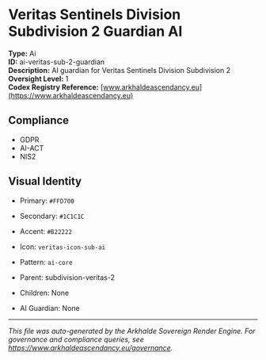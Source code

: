 # Veritas Sentinels Division Subdivision 2 Guardian AI

**Type:** Ai  
**ID:** ai-veritas-sub-2-guardian  
**Description:** AI guardian for Veritas Sentinels Division Subdivision 2  
**Oversight Level:** 1  
**Codex Registry Reference:** [www.arkhaldeascendancy.eu](https://www.arkhaldeascendancy.eu)

## Compliance

- GDPR
- AI-ACT
- NIS2

## Visual Identity

- Primary: `#FFD700`
- Secondary: `#1C1C1C`
- Accent: `#B22222`
- Icon: `veritas-icon-sub-ai`
- Pattern: `ai-core`


- Parent: subdivision-veritas-2
- Children: None
- AI Guardian: None

---

*This file was auto-generated by the Arkhalde Sovereign Render Engine. For governance and compliance queries, see https://www.arkhaldeascendancy.eu/governance.*
